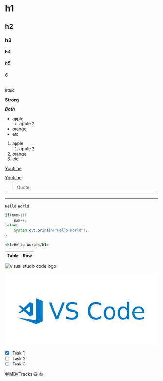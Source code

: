 <!--Headings-->
# h1
## h2
### h3
#### h4
##### h5
###### 6

*italic*

**Strong**

***Both***

<!--UL-->
* apple
    * apple 2
* orange
* etc

1. apple
    1. apple 2
2. orange
3. etc
<!--Enlaces-->
[Youtube](www.youtube.com)

[Youtube](www.youtube.com "Youtube Channel")

> Quote

---
___

<!--Visualización de Código-->
`Hello World`

```java
if(num>1){
    num++;
}else{
    System.out.println("Hello World");
}

```
```html
<h1>Hello World</h1>
```

<!--Tables-->

|Table|Row|
|-----|---|

<!--Images-->
![visual studio code logo](https://cdn.worldvectorlogo.com/logos/visual-studio-code-1.svg)

![VS Code](vsg.png "VSC logo")

<!--Github-->
* [x] Task 1
* [ ] Task 2
* [ ] Task 3

@MBVTracks :smiley: :+1:
